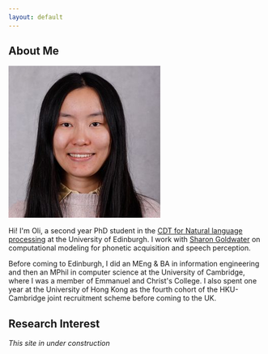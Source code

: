 ```yaml
---
layout: default
---
```


## About Me

<img class="profile-picture" src="profile.jpg">

Hi! I'm Oli, a second year PhD student in the [CDT for Natural language processing](https://web.inf.ed.ac.uk/cdt/natural-language-processing) at the University of Edinburgh. I work with [Sharon Goldwater](https://homepages.inf.ed.ac.uk/sgwater/) on computational modeling for phonetic acquisition and speech perception.

Before coming to Edinburgh, I did an MEng & BA in information engineering and then an MPhil in computer science at the University of Cambridge, where I was a member of Emmanuel and Christ's College. I also spent one year at the University of Hong Kong as the fourth cohort of the HKU-Cambridge joint recruitment scheme before coming to the UK.

## Research Interest

*This site in under construction*
